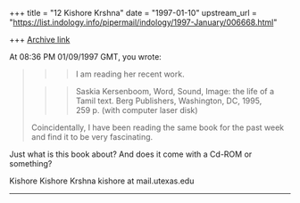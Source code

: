+++
title = "12 Kishore Krshna"
date = "1997-01-10"
upstream_url = "https://list.indology.info/pipermail/indology/1997-January/006668.html"

+++
[Archive link](https://list.indology.info/pipermail/indology/1997-January/006668.html)

At 08:36 PM 01/09/1997 GMT, you wrote:
>>>I am reading her recent work.
> 
>>>Saskia Kersenboom, Word, Sound, Image: the life of
>>>a Tamil text. Berg Publishers, Washington, DC, 1995,       
>>>259 p. (with computer laser disk)
> 
>Coincidentally, I have been reading the same book
>for the past week and find it to be very fascinating.

Just what is this book about? And does it come with a
Cd-ROM or something?

Kishore
Kishore Krshna
kishore at mail.utexas.edu
______________________________________________________________





